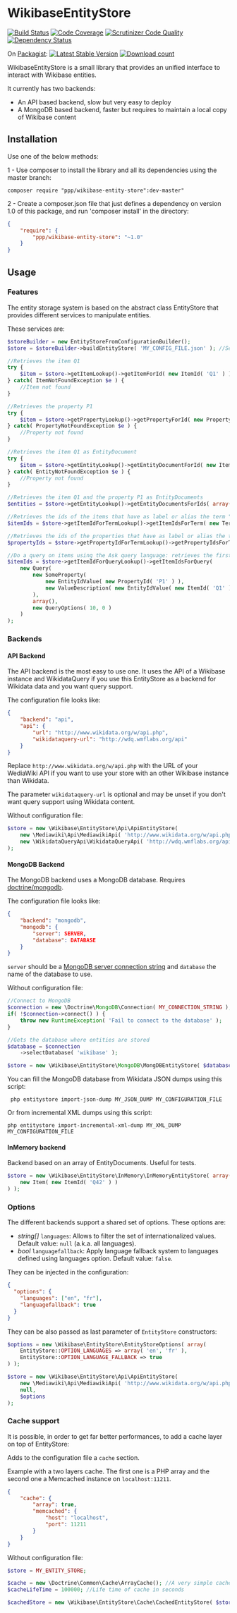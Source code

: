 # WikibaseEntityStore

[![Build Status](https://travis-ci.org/ProjetPP/WikibaseEntityStore.svg?branch=master)](https://travis-ci.org/ProjetPP/WikibaseEntityStore)
[![Code Coverage](https://scrutinizer-ci.com/g/ProjetPP/WikibaseEntityStore/badges/coverage.png?b=master)](https://scrutinizer-ci.com/g/ProjetPP/WikibaseEntityStore/?branch=master)
[![Scrutinizer Code Quality](https://scrutinizer-ci.com/g/ProjetPP/WikibaseEntityStore/badges/quality-score.png?b=master)](https://scrutinizer-ci.com/g/ProjetPP/WikibaseEntityStore/?branch=master)
[![Dependency Status](https://www.versioneye.com/user/projects/54d0e3fa3ca08473b400010f/badge.svg?style=flat)](https://www.versioneye.com/user/projects/54d0e3fa3ca08473b400010f)

On [Packagist](https://packagist.org/packages/ppp/wikibase-entity-store):
[![Latest Stable Version](https://poser.pugx.org/ppp/wikibase-entity-store/version.png)](https://packagist.org/packages/ppp/wikibase-entity-store)
[![Download count](https://poser.pugx.org/ppp/wikibase-entity-store/d/total.png)](https://packagist.org/packages/ppp/wikibase-entity-store)


WikibaseEntityStore is a small library that provides an unified interface to interact with Wikibase entities.

It currently has two backends:

- An API based backend, slow but very easy to deploy
- A MongoDB based backend, faster but requires to maintain a local copy of Wikibase content

## Installation

Use one of the below methods:

1 - Use composer to install the library and all its dependencies using the master branch:

    composer require "ppp/wikibase-entity-store":dev-master"

2 - Create a composer.json file that just defines a dependency on version 1.0 of this package, and run 'composer install' in the directory:

```json
{
    "require": {
        "ppp/wikibase-entity-store": "~1.0"
    }
}
```


## Usage

### Features

The entity storage system is based on the abstract class EntityStore that provides different services to manipulate entities.

These services are:

```php
$storeBuilder = new EntityStoreFromConfigurationBuilder();
$store = $storeBuilder->buildEntityStore( 'MY_CONFIG_FILE.json' ); //See backend section for examples of configuration file

//Retrieves the item Q1
try {
    $item = $store->getItemLookup()->getItemForId( new ItemId( 'Q1' ) );
} catch( ItemNotFoundException $e ) {
    //Item not found
}

//Retrieves the property P1
try {
    $item = $store->getPropertyLookup()->getPropertyForId( new PropertyId( 'P1' ) );
} catch( PropertyNotFoundException $e ) {
    //Property not found
}

//Retrieves the item Q1 as EntityDocument
try {
    $item = $store->getEntityLookup()->getEntityDocumentForId( new ItemId( 'Q1' ) );
} catch( EntityNotFoundException $e ) {
    //Property not found
}

//Retrieves the item Q1 and the property P1 as EntityDocuments
$entities = $store->getEntityLookup()->getEntityDocumentsForIds( array( new ItemId( 'Q1' ), new PropertyId( 'P1' ) ) );

//Retrieves the ids of the items that have as label or alias the term "Nyan Cat" in English (with a case insensitive compare)
$itemIds = $store->getItemIdForTermLookup()->getItemIdsForTerm( new Term( 'en', 'Nyan Cat' ) );

//Retrieves the ids of the properties that have as label or alias the term "foo" in French (with a case insensitive compare)
$propertyIds = $store->getPropertyIdForTermLookup()->getPropertyIdsForTerm( new Term( 'fr', 'Foo' ) );

//Do a query on items using the Ask query language: retrieves the first 10 items with P1: Q1
$itemIds = $store->getItemIdForQueryLookup()->getItemIdsForQuery(
    new Query(
        new SomeProperty(
	        new EntityIdValue( new PropertyId( 'P1' ) ),
			new ValueDescription( new EntityIdValue( new ItemId( 'Q1' ) ) )
		),
		array(),
		new QueryOptions( 10, 0 )
	)
);
```

### Backends

#### API Backend
The API backend is the most easy to use one. It uses the API of a Wikibase instance and WikidataQuery if you use this EntityStore
as a backend for Wikidata data and you want query support.

The configuration file looks like:

```json
{
    "backend": "api",
    "api": {
        "url": "http://www.wikidata.org/w/api.php",
        "wikidataquery-url": "http://wdq.wmflabs.org/api"
    }
}
```

Replace `http://www.wikidata.org/w/api.php` with the URL of your WediaWiki API if you want to use your store with an other Wikibase instance than Wikidata.

The parameter `wikidataquery-url` is optional and may be unset if you don't want query support using Wikidata content.

Without configuration file:

```php
$store = new \Wikibase\EntityStore\Api\ApiEntityStore(
    new \Mediawiki\Api\MediawikiApi( 'http://www.wikidata.org/w/api.php' ),
    new \WikidataQueryApi\WikidataQueryApi( 'http://wdq.wmflabs.org/api' )
);
 ```

#### MongoDB Backend
The MongoDB backend uses a MongoDB database. Requires [doctrine/mongodb](https://packagist.org/packages/doctrine/mongodb).

The configuration file looks like:

```json
{
    "backend": "mongodb",
    "mongodb": {
        "server": SERVER,
        "database": DATABASE
    }
}
```

`server` should be a [MongoDB server connection string](http://docs.mongodb.org/manual/reference/connection-string/) and `database` the name of the database to use.

Without configuration file:

```php
//Connect to MongoDB
$connection = new \Doctrine\MongoDB\Connection( MY_CONNECTION_STRING );
if( !$connection->connect() ) {
    throw new RuntimeException( 'Fail to connect to the database' );
}

//Gets the database where entities are stored
$database = $connection
    ->selectDatabase( 'wikibase' );

$store = new \Wikibase\EntityStore\MongoDB\MongDBEntityStore( $database );
```

You can fill the MongoDB database from Wikidata JSON dumps using this script:

     php entitystore import-json-dump MY_JSON_DUMP MY_CONFIGURATION_FILE

Or from incremental XML dumps using this script:

	php entitystore import-incremental-xml-dump MY_XML_DUMP MY_CONFIGURATION_FILE

#### InMemory backend
Backend based on an array of EntityDocuments. Useful for tests.

```php
$store = new \Wikibase\EntityStore\InMemory\InMemoryEntityStore( array(
    new Item( new ItemId( 'Q42' ) )
) );
```

### Options

The different backends support a shared set of options. These options are:

- *string[]* `languages`: Allows to filter the set of internationalized values. Default value: `null` (a.k.a. all languages).
- *bool* `languagefallback`: Apply language fallback system to languages defined using languages option. Default value: `false`.

They can be injected in the configuration:

```json
{
  "options": {
    "languages": ["en", "fr"],
    "languagefallback": true
  }
}
```

They can be also passed as last parameter of `EntityStore` constructors:

```php
$options = new \Wikibase\EntityStore\EntityStoreOptions( array(
	EntityStore::OPTION_LANGUAGES => array( 'en', 'fr' ),
	EntityStore::OPTION_LANGUAGE_FALLBACK => true
) );

$store = new \Wikibase\EntityStore\Api\ApiEntityStore(
    new \Mediawiki\Api\MediawikiApi( 'http://www.wikidata.org/w/api.php' ),
    null,
    $options
);
```

### Cache support

It is possible, in order to get far better performances, to add a cache layer on top of EntityStore:

Adds to the configuration file a `cache` section.

Example with a two layers cache. The first one is a PHP array and the second one a Memcached instance on `localhost:11211`.

```json
{
    "cache": {
        "array": true,
        "memcached": {
            "host": "localhost",
            "port": 11211
        }
    }
}
```

Without configuration file:

```php
$store = MY_ENTITY_STORE;

$cache = new \Doctrine\Common\Cache\ArrayCache(); //A very simple cache
$cacheLifeTime = 100000; //Life time of cache in seconds

$cachedStore = new \Wikibase\EntityStore\Cache\CachedEntityStore( $store, $cache, $cacheLifeTime );
```

